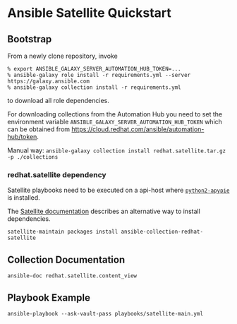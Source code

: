 # Ansible Satellite Quickstart

## Bootstrap

From a newly clone repository, invoke

```
% export ANSIBLE_GALAXY_SERVER_AUTOMATION_HUB_TOKEN=...
% ansible-galaxy role install -r requirements.yml --server https://galaxy.ansible.com
% ansible-galaxy collection install -r requirements.yml
```

to download all role dependencies.

For downloading collections from the Automation Hub you need to set the
environment variable `ANSIBLE_GALAXY_SERVER_AUTOMATION_HUB_TOKEN` which
can be obtained from <https://cloud.redhat.com/ansible/automation-hub/token>.

Manual way: `ansible-galaxy collection install redhat.satellite.tar.gz -p ./collections`

### redhat.satellite dependency

Satellite playbooks need to be executed on a api-host where
[`python2-apypie`](https://yum.theforeman.org/client/2.3/el7/x86_64/python2-apypie-0.2.2-1.el7.noarch.rpm)
is installed.

The [Satellite documentation](https://access.redhat.com/documentation/en-us/red_hat_satellite/6.9/html/administering_red_hat_satellite/using-satellite-ansible-content-collections_admin) describes an alternative way to install dependencies.

```
satellite-maintain packages install ansible-collection-redhat-satellite
```

## Collection Documentation

```
ansible-doc redhat.satellite.content_view
```

## Playbook Example

```
ansible-playbook --ask-vault-pass playbooks/satellite-main.yml
```
